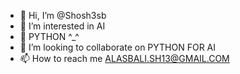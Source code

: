 - 👋 Hi, I’m @Shosh3sb
- 👀 I’m interested in AI 
- 🌱 PYTHON ^_^
- 💞️ I’m looking to collaborate on PYTHON FOR AI
- 📫 How to reach me ALASBALI.SH13@GMAIL.COM
<!---
Shosh3sb/Shosh3sb is a ✨ special ✨ repository because its `README.md` (this file) appears on your GitHub profile.
You can click the Preview link to take a look at your changes.
--->

